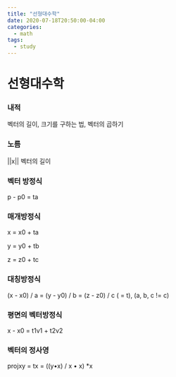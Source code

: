 ```yaml
---
title: "선형대수학"
date: 2020-07-18T20:50:00-04:00
categories:
  - math
tags:
  - study
---
```


# 선형대수학

### 내적
벡터의 길이, 크기를 구하는 법, 벡터의 곱하기

### 노름
||x||
벡터의 길이

### 벡터 방정식
p - p0 = ta

### 매개방정식
x = x0 + ta

y = y0 + tb

z = z0 + tc

### 대칭방정식
(x - x0) / a = (y - y0) / b = (z - z0) / c ( = t), (a, b, c != c)

### 평면의 벡터방정식
x - x0 = t1v1 + t2v2

### 벡터의 정사영
projxy = tx = ((y•x) / x • x) *x
